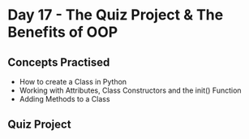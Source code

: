 # Day 17 - The Quiz Project & The Benefits of OOP
## Concepts Practised
- How to create a Class in Python
- Working with Attributes, Class Constructors and the init() Function
- Adding Methods to a Class
## Quiz Project
